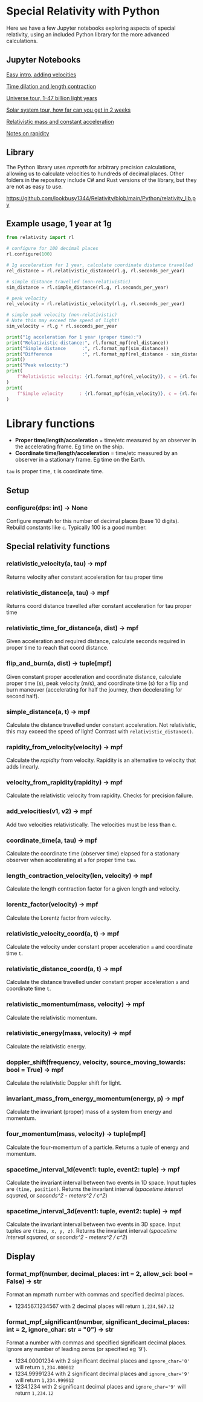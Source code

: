 # Special Relativity with Python

Here we have a few Jupyter notebooks exploring aspects of special relativity, using an included Python library for the more advanced calculations.

## Jupyter Notebooks

[Easy intro, adding velocities](https://github.com/lookbusy1344/Relativity/blob/main/Python/Velocity%20adding.ipynb)

[Time dilation and length contraction](https://github.com/lookbusy1344/Relativity/blob/main/Python/Time%20dilation.ipynb)

[Universe tour, 1-47 billion light years](https://github.com/lookbusy1344/Relativity/blob/main/Python/Universe.ipynb)

[Solar system tour, how far can you get in 2 weeks](https://github.com/lookbusy1344/Relativity/blob/main/Python/Solar%20system.ipynb)

[Relativistic mass and constant acceleration](https://github.com/lookbusy1344/Relativity/blob/main/Python/Relativistic%20mass.ipynb)

[Notes on rapidity](https://github.com/lookbusy1344/Relativity/blob/main/Python/Rapidity.ipynb)

## Library

The Python library uses *mpmath* for arbitrary precision calculations, allowing us to calculate velocities to hundreds of decimal places. Other folders in the repository include C# and Rust versions of the library, but they are not as easy to use.

https://github.com/lookbusy1344/Relativity/blob/main/Python/relativity_lib.py

## Example usage, 1 year at 1g

```python
from relativity import rl

# configure for 100 decimal places
rl.configure(100)

# 1g acceleration for 1 year, calculate coordinate distance travelled
rel_distance = rl.relativistic_distance(rl.g, rl.seconds_per_year)

# simple distance travelled (non-relativistic)
sim_distance = rl.simple_distance(rl.g, rl.seconds_per_year)

# peak velocity
rel_velocity = rl.relativistic_velocity(rl.g, rl.seconds_per_year)

# simple peak velocity (non-relativistic)
# Note this may exceed the speed of light!
sim_velocity = rl.g * rl.seconds_per_year

print("1g acceleration for 1 year (proper time):")
print("Relativistic distance:", rl.format_mpf(rel_distance))
print("Simple distance      :", rl.format_mpf(sim_distance))
print("Difference           :", rl.format_mpf(rel_distance - sim_distance, 4))
print()
print("Peak velocity:")
print(
    f"Relativistic velocity: {rl.format_mpf(rel_velocity)}, c = {rl.format_mpf_significant(rel_velocity / rl.c, 4)}"
)
print(
    f"Simple velocity      : {rl.format_mpf(sim_velocity)}, c = {rl.format_mpf_significant(sim_velocity / rl.c, 4)}"
)

```

# Library functions

* **Proper time/length/acceleration** = time/etc measured by an observer in the accelerating frame. Eg time on the ship.
* **Coordinate time/length/acceleration** = time/etc measured by an observer in a stationary frame. Eg time on the Earth.

`tau` is proper time, `t` is coordinate time.

## Setup

### configure(dps: int) -> None
Configure mpmath for this number of decimal places (base 10 digits). Rebuild constants like `c`. Typically 100 is a good number.

## Special relativity functions

### relativistic_velocity(a, tau) -> mpf
Returns velocity after constant acceleration for tau proper time

### relativistic_distance(a, tau) -> mpf
Returns coord distance travelled after constant acceleration for tau proper time

### relativistic_time_for_distance(a, dist) -> mpf
Given acceleration and required distance, calculate seconds required in proper time to reach that coord distance.

### flip_and_burn(a, dist) -> tuple[mpf]
Given constant proper acceleration and coordinate distance, calculate proper time (s), peak velocity (m/s), and coordinate time (s) for a flip and burn maneuver (accelerating for half the journey, then decelerating for second half).

### simple_distance(a, t) -> mpf
Calculate the distance travelled under constant acceleration. Not relativistic, this may exceed the speed of light! Contrast with `relativistic_distance()`.

### rapidity_from_velocity(velocity) -> mpf
Calculate the *rapidity* from velocity. Rapidity is an alternative to velocity that adds linearly.

### velocity_from_rapidity(rapidity) -> mpf
Calculate the relativistic velocity from rapidity. Checks for precision failure.

### add_velocities(v1, v2) -> mpf
Add two velocities relativistically. The velocities must be less than c.

### coordinate_time(a, tau) -> mpf
Calculate the coordinate time (observer time) elapsed for a stationary observer when accelerating at `a` for proper time `tau`.

### length_contraction_velocity(len, velocity) -> mpf
Calculate the length contraction factor for a given length and velocity.

### lorentz_factor(velocity) -> mpf
Calculate the Lorentz factor from velocity.

### relativistic_velocity_coord(a, t) -> mpf
Calculate the velocity under constant proper acceleration `a` and coordinate time `t`.

### relativistic_distance_coord(a, t) -> mpf
Calculate the distance travelled under constant proper acceleration `a` and coordinate time `t`.

### relativistic_momentum(mass, velocity) -> mpf
Calculate the relativistic momentum.

### relativistic_energy(mass, velocity) -> mpf
Calculate the relativistic energy.

### doppler_shift(frequency, velocity, source_moving_towards: bool = True) -> mpf
Calculate the relativistic Doppler shift for light.

### invariant_mass_from_energy_momentum(energy, p) -> mpf
Calculate the invariant (proper) mass of a system from energy and momentum.

### four_momentum(mass, velocity) -> tuple[mpf]
Calculate the four-momentum of a particle. Returns a tuple of energy and momentum.

### spacetime_interval_1d(event1: tuple, event2: tuple) -> mpf
Calculate the invariant interval between two events in 1D space. Input tuples are `(time, position)`. Returns the invariant interval (*spacetime interval squared*, or *seconds^2 - meters^2 / c^2*)

### spacetime_interval_3d(event1: tuple, event2: tuple) -> mpf
Calculate the invariant interval between two events in 3D space. Input tuples are `(time, x, y, z)`. Returns the invariant interval (*spacetime interval squared*, or *seconds^2 - meters^2 / c^2*)

## Display

### format_mpf(number, decimal_places: int = 2, allow_sci: bool = False) -> str
Format an mpmath number with commas and specified decimal places.
- 1234567.1234567 with 2 decimal places will return `1,234,567.12`

### format_mpf_significant(number, significant_decimal_places: int = 2, ignore_char: str = "0") -> str
Format a number with commas and specified significant decimal places. Ignore any number of leading zeros (or specified eg '9').
- 1234.00001234 with 2 significant decimal places and `ignore_char='0'` will return `1,234.000012`
- 1234.99991234 with 2 significant decimal places and `ignore_char='9'` will return `1,234.999912`
- 1234.1234 with 2 significant decimal places and `ignore_char='9'` will return `1,234.12`
